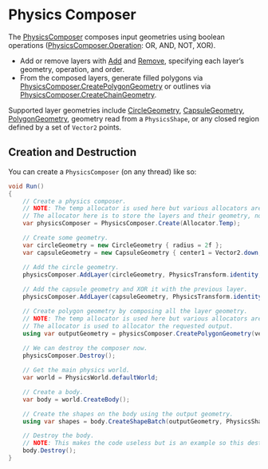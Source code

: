 ﻿# Physics Composer

The [PhysicsComposer](https://docs.unity3d.com/6000.3/Documentation/ScriptReference/LowLevelPhysics2D.PhysicsComposer.html) composes input geometries using boolean operations ([PhysicsComposer.Operation](https://docs.unity3d.com/6000.3/Documentation/ScriptReference/LowLevelPhysics2D.PhysicsComposer.Operation.html): OR, AND, NOT, XOR).

- Add or remove layers with [Add](https://docs.unity3d.com/6000.3/Documentation/ScriptReference/LowLevelPhysics2D.PhysicsComposer.AddLayer.html) and [Remove](https://docs.unity3d.com/6000.3/Documentation/ScriptReference/LowLevelPhysics2D.PhysicsComposer.RemoveLayer.html), specifying each layer’s geometry, operation, and order.
- From the composed layers, generate filled polygons via [PhysicsComposer.CreatePolygonGeometry](https://docs.unity3d.com/6000.3/Documentation/ScriptReference/LowLevelPhysics2D.PhysicsComposer.CreatePolygonGeometry.html) or outlines via [PhysicsComposer.CreateChainGeometry](https://docs.unity3d.com/6000.3/Documentation/ScriptReference/LowLevelPhysics2D.PhysicsComposer.CreateChainGeometry.html).

Supported layer geometries include [CircleGeometry](https://docs.unity3d.com/6000.3/Documentation/ScriptReference/LowLevelPhysics2D.CircleGeometry.html), [CapsuleGeometry](https://docs.unity3d.com/6000.3/Documentation/ScriptReference/LowLevelPhysics2D.CapsuleGeometry.html), [PolygonGeometry](https://docs.unity3d.com/6000.3/Documentation/ScriptReference/LowLevelPhysics2D.PolygonGeometry.html), geometry read from a `PhysicsShape`, or any closed region defined by a set of `Vector2` points.

## Creation and Destruction

You can create a `PhysicsComposer` (on any thread) like so:

```csharp
void Run()
{
    // Create a physics composer.
    // NOTE: The temp allocator is used here but various allocators are available.
    // The allocator here is to store the layers and their geometry, not the output.
    var physicsComposer = PhysicsComposer.Create(Allocator.Temp);

    // Create some geometry.
    var circleGeometry = new CircleGeometry { radius = 2f };
    var capsuleGeometry = new CapsuleGeometry { center1 = Vector2.down, center2 = Vector2.up, radius = 0.5f };

    // Add the circle geometry.
    physicsComposer.AddLayer(circleGeometry, PhysicsTransform.identity, PhysicsComposer.Operation.OR);
    
    // Add the capsule geometry and XOR it with the previous layer.
    physicsComposer.AddLayer(capsuleGeometry, PhysicsTransform.identity, PhysicsComposer.Operation.XOR);

    // Create polygon geometry by composing all the layer geometry.
    // NOTE: The temp allocator is used here but various allocators are available.
    // The allocator is used to allocator the requested output.
    using var outputGeometry = physicsComposer.CreatePolygonGeometry(vertexScale: Vector2.one, Allocator.Temp);
    
    // We can destroy the composer now.
    physicsComposer.Destroy();

    // Get the main physics world.
    var world = PhysicsWorld.defaultWorld;

    // Create a body.
    var body = world.CreateBody();

    // Create the shapes on the body using the output geometry.
    using var shapes = body.CreateShapeBatch(outputGeometry, PhysicsShapeDefinition.defaultDefinition);

    // Destroy the body.
    // NOTE: This makes the code useless but is an example so this destroys the body and all its shapes.
    body.Destroy();
}
```
